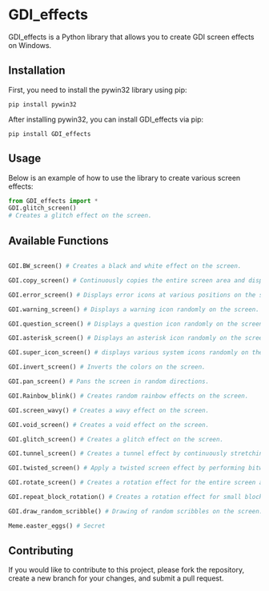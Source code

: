 # GDI_effects
GDI_effects is a Python library that allows you to create GDI screen effects on Windows.

## Installation
First, you need to install the pywin32 library using pip:
```shell
pip install pywin32
```

After installing pywin32, you can install GDI_effects via pip:
```shell
pip install GDI_effects
```

## Usage
Below is an example of how to use the library to create various screen effects:
```python
from GDI_effects import *
GDI.glitch_screen()
# Creates a glitch effect on the screen.
```

## Available Functions
```python

GDI.BW_screen() # Creates a black and white effect on the screen.

GDI.copy_screen() # Continuously copies the entire screen area and displays it without any offset.

GDI.error_screen() # Displays error icons at various positions on the screen.

GDI.warning_screen() # Displays a warning icon randomly on the screen.

GDI.question_screen() # Displays a question icon randomly on the screen.

GDI.asterisk_screen() # Displays an asterisk icon randomly on the screen.

GDI.super_icon_screen() # displays various system icons randomly on the screen. 

GDI.invert_screen() # Inverts the colors on the screen.

GDI.pan_screen() # Pans the screen in random directions.

GDI.Rainbow_blink() # Creates random rainbow effects on the screen.

GDI.screen_wavy() # Creates a wavy effect on the screen.

GDI.void_screen() # Creates a void effect on the screen.

GDI.glitch_screen() # Creates a glitch effect on the screen.

GDI.tunnel_screen() # Creates a tunnel effect by continuously stretching and copying the screen content inwards from the edges.

GDI.twisted_screen() # Apply a twisted screen effect by performing bitwise operations on the screen content.

GDI.rotate_screen() # Creates a rotation effect for the entire screen around a fixed radius.

GDI.repeat_block_rotation() # Creates a rotation effect for small blocks of the screen.

GDI.draw_random_scribble() # Drawing of random scribbles on the screen.

Meme.easter_eggs() # Secret

```

## Contributing
If you would like to contribute to this project, please fork the repository, create a new branch for your changes, and submit a pull request.